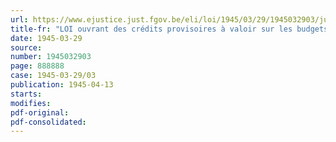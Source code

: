 ```yaml
---
url: https://www.ejustice.just.fgov.be/eli/loi/1945/03/29/1945032903/justel
title-fr: "LOI ouvrant des crédits provisoires à valoir sur les budgets à établir pour l'exercice 1945"
date: 1945-03-29
source:
number: 1945032903
page: 888888
case: 1945-03-29/03
publication: 1945-04-13
starts:
modifies:
pdf-original:
pdf-consolidated:
---
```



